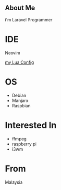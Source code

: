 ## About Me

i'm Laravel Programmer 

# IDE

Neovim 

[my Lua Config]([https://link-url-here.org](https://github.com/hardyweb/neovim-with-lazy.nvim-manager))

# OS 
- Debian
- Manjaro
- Raspbian

# Interested In 
- ffmpeg 
- raspberry pi 
- i3wm

# From 

Malaysia 
